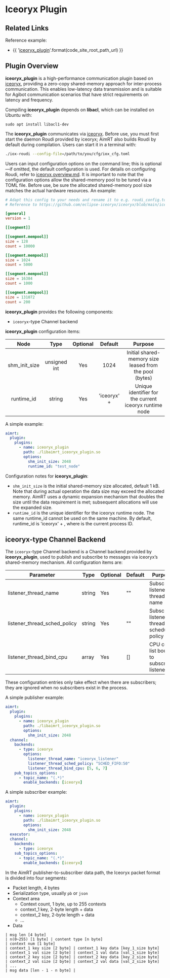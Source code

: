 # Iceoryx Plugin

## Related Links

Reference example:

- {{ '[iceoryx_plugin]({}/src/examples/plugins/iceoryx_plugin)'.format(code_site_root_path_url) }}

## Plugin Overview

**iceoryx_plugin** is a high-performance communication plugin based on [iceoryx](https://github.com/eclipse-iceoryx/iceoryx), providing a zero-copy shared-memory approach for inter-process communication. This enables low-latency data transmission and is suitable for Agibot communication scenarios that have strict requirements on latency and frequency.

Compiling **iceoryx_plugin** depends on **libacl**, which can be installed on Ubuntu with:


```shell
sudo apt install libacl1-dev
```


The **iceoryx_plugin** communicates via [iceoryx](https://github.com/eclipse-iceoryx/iceoryx). Before use, you must first start the daemon Roudi provided by iceoryx; AimRT also builds Roudi by default during compilation. Users can start it in a terminal with:


```bash
./iox-roudi --config-file=/path/to/you/cfg/iox_cfg.toml
```


Users can input configuration options on the command line; this is optional—if omitted, the default configuration is used. For details on configuring Roudi, refer to [iceoryx overview.md](https://github.com/eclipse-iceoryx/iceoryx/blob/main/doc/website/getting-started/overview.md). It is important to note that the configuration options allow the shared-memory pool to be tuned via a TOML file. Before use, be sure the allocated shared-memory pool size matches the actual hardware resources. An example:


```toml
# Adapt this config to your needs and rename it to e.g. roudi_config.toml
# Reference to https://github.com/eclipse-iceoryx/iceoryx/blob/main/iceoryx_posh/etc/iceoryx/roudi_config_example.toml

[general]
version = 1

[[segment]]

[[segment.mempool]]
size = 128
count = 10000

[[segment.mempool]]
size = 1024
count = 5000

[[segment.mempool]]
size = 16384
count = 1000

[[segment.mempool]]
size = 131072
count = 200
```


**iceoryx_plugin** provides the following components:

- `iceoryx`-type Channel backend

**iceoryx_plugin** configuration items:

|     Node      |     Type     | Optional |     Default      |                         Purpose                          |
| :-----------: | :----------: | :------: | :--------------: | :------------------------------------------------------: |
| shm_init_size | unsigned int |   Yes    |       1024       | Initial shared-memory size leased from the pool (bytes) |
|  runtime_id   |    string    |   Yes    | 'iceoryx' + <pid> | Unique identifier for the current iceoryx runtime node |

A simple example:


```yaml
aimrt:
  plugin:
    plugins:
      - name: iceoryx_plugin
        path: ./libaimrt_iceoryx_plugin.so
        options:
          shm_init_size: 2048
          runtime_id: "test_node"
```


Configuration notes for **iceoryx_plugin**:

- `shm_init_size` is the initial shared-memory size allocated, default 1 kB. Note that during actual operation the data size may exceed the allocated memory. AimRT uses a dynamic expansion mechanism that doubles the size until the data requirement is met; subsequent allocations will use the expanded size.
- `runtime_id` is the unique identifier for the iceoryx runtime node. The same runtime_id cannot be used on the same machine. By default, runtime_id is 'iceoryx' + <pid>, where <pid> is the current process ID.

## iceoryx-type Channel Backend

The `iceoryx`-type Channel backend is a Channel backend provided by **iceoryx_plugin**, used to publish and subscribe to messages via iceoryx’s shared-memory mechanism. All configuration items are:

| Parameter                    | Type   | Optional | Default | Purpose                                      |
| ---------------------------- | ------ | -------- | ------- | -------------------------------------------- |
| listener_thread_name         | string | Yes      | ""      | Subscriber listener thread name              |
| listener_thread_sched_policy | string | Yes      | ""      | Subscriber listener thread scheduling policy |
| listener_thread_bind_cpu     | array  | Yes      | []      | CPU core list bound to subscriber listener   |

These configuration entries only take effect when there are subscribers; they are ignored when no subscribers exist in the process.

A simple publisher example:


```yaml
aimrt:
  plugin:
    plugins:
      - name: iceoryx_plugin
        path: ./libaimrt_iceoryx_plugin.so
        options:
          shm_init_size: 2048
  channel:
    backends:
      - type: iceoryx
        options:
          listener_thread_name: "iceoryx_listener"
          listener_thread_sched_policy: "SCHED_FIFO:50"
          listener_thread_bind_cpu: [5, 6, 7]
    pub_topics_options:
      - topic_name: "(.*)"
        enable_backends: [iceoryx]
```


A simple subscriber example:


```yaml
aimrt:
  plugin:
    plugins:
      - name: iceoryx_plugin
        path: ./libaimrt_iceoryx_plugin.so
        options:
          shm_init_size: 2048
  executor:
  channel:
    backends:
      - type: iceoryx
    sub_topics_options:
      - topic_name: "(.*)"
        enable_backends: [iceoryx]
```


In the AimRT publisher-to-subscriber data path, the Iceoryx packet format is divided into four segments:

- Packet length, 4 bytes
- Serialization type, usually `pb` or `json`
- Context area
  - Context count, 1 byte, up to 255 contexts
  - context_1 key, 2-byte length + data
  - context_2 key, 2-byte length + data
  - ...
- Data


```
| msg len [4 byte]
| n(0~255) [1 byte] | content type [n byte]
| context num [1 byte]
| context_1 key size [2 byte] | context_1 key data [key_1_size byte]
| context_1 val size [2 byte] | context_1 val data [val_1_size byte]
| context_2 key size [2 byte] | context_2 key data [key_2_size byte]
| context_2 val size [2 byte] | context_2 val data [val_2_size byte]
| ...
| msg data [len - 1 - n byte] |
```
